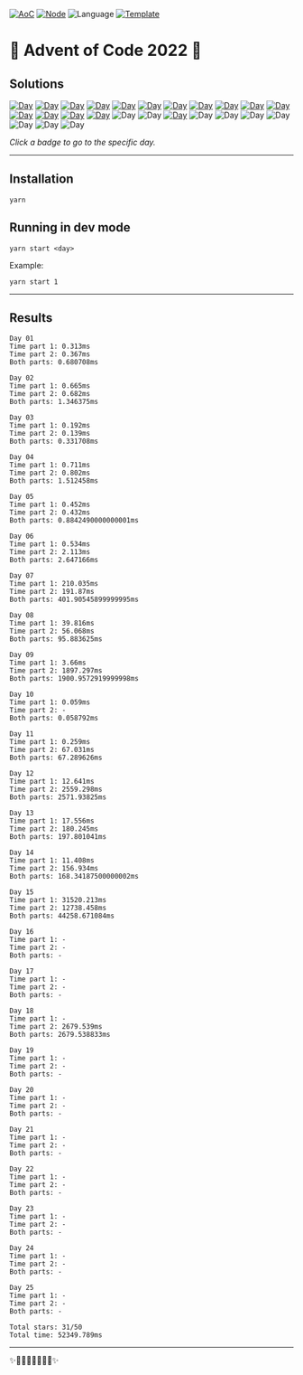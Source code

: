 <!-- Entries between SOLUTIONS and RESULTS tags are auto-generated -->

[![AoC](https://badgen.net/badge/AoC/2022/blue)](https://adventofcode.com/2022)
[![Node](https://badgen.net/badge/Node/v16.13.0+/blue)](https://nodejs.org/en/download/)
![Language](https://badgen.net/badge/Language/TypeScript/blue)
[![Template](https://badgen.net/badge/Template/aocrunner/blue)](https://github.com/caderek/aocrunner)

# 🎄 Advent of Code 2022 🎄

## Solutions

<!--SOLUTIONS-->

[![Day](https://badgen.net/badge/01/%E2%98%85%E2%98%85/green)](src/day01)
[![Day](https://badgen.net/badge/02/%E2%98%85%E2%98%85/green)](src/day02)
[![Day](https://badgen.net/badge/03/%E2%98%85%E2%98%85/green)](src/day03)
[![Day](https://badgen.net/badge/04/%E2%98%85%E2%98%85/green)](src/day04)
[![Day](https://badgen.net/badge/05/%E2%98%85%E2%98%85/green)](src/day05)
[![Day](https://badgen.net/badge/06/%E2%98%85%E2%98%85/green)](src/day06)
[![Day](https://badgen.net/badge/07/%E2%98%85%E2%98%85/green)](src/day07)
[![Day](https://badgen.net/badge/08/%E2%98%85%E2%98%85/green)](src/day08)
[![Day](https://badgen.net/badge/09/%E2%98%85%E2%98%85/green)](src/day09)
[![Day](https://badgen.net/badge/10/%E2%98%85%E2%98%86/yellow)](src/day10)
[![Day](https://badgen.net/badge/11/%E2%98%85%E2%98%85/green)](src/day11)
[![Day](https://badgen.net/badge/12/%E2%98%85%E2%98%85/green)](src/day12)
[![Day](https://badgen.net/badge/13/%E2%98%85%E2%98%85/green)](src/day13)
[![Day](https://badgen.net/badge/14/%E2%98%85%E2%98%85/green)](src/day14)
[![Day](https://badgen.net/badge/15/%E2%98%85%E2%98%85/green)](src/day15)
![Day](https://badgen.net/badge/16/%E2%98%86%E2%98%86/gray)
![Day](https://badgen.net/badge/17/%E2%98%86%E2%98%86/gray)
[![Day](https://badgen.net/badge/18/%E2%98%85%E2%98%85/green)](src/day18)
![Day](https://badgen.net/badge/19/%E2%98%86%E2%98%86/gray)
![Day](https://badgen.net/badge/20/%E2%98%86%E2%98%86/gray)
![Day](https://badgen.net/badge/21/%E2%98%86%E2%98%86/gray)
![Day](https://badgen.net/badge/22/%E2%98%86%E2%98%86/gray)
![Day](https://badgen.net/badge/23/%E2%98%86%E2%98%86/gray)
![Day](https://badgen.net/badge/24/%E2%98%86%E2%98%86/gray)
![Day](https://badgen.net/badge/25/%E2%98%86%E2%98%86/gray)

<!--/SOLUTIONS-->

_Click a badge to go to the specific day._

---

## Installation

```
yarn
```

## Running in dev mode

```
yarn start <day>
```

Example:

```
yarn start 1
```

---

## Results

<!--RESULTS-->

```
Day 01
Time part 1: 0.313ms
Time part 2: 0.367ms
Both parts: 0.680708ms
```

```
Day 02
Time part 1: 0.665ms
Time part 2: 0.682ms
Both parts: 1.346375ms
```

```
Day 03
Time part 1: 0.192ms
Time part 2: 0.139ms
Both parts: 0.331708ms
```

```
Day 04
Time part 1: 0.711ms
Time part 2: 0.802ms
Both parts: 1.512458ms
```

```
Day 05
Time part 1: 0.452ms
Time part 2: 0.432ms
Both parts: 0.8842490000000001ms
```

```
Day 06
Time part 1: 0.534ms
Time part 2: 2.113ms
Both parts: 2.647166ms
```

```
Day 07
Time part 1: 210.035ms
Time part 2: 191.87ms
Both parts: 401.90545899999995ms
```

```
Day 08
Time part 1: 39.816ms
Time part 2: 56.068ms
Both parts: 95.883625ms
```

```
Day 09
Time part 1: 3.66ms
Time part 2: 1897.297ms
Both parts: 1900.9572919999998ms
```

```
Day 10
Time part 1: 0.059ms
Time part 2: -
Both parts: 0.058792ms
```

```
Day 11
Time part 1: 0.259ms
Time part 2: 67.031ms
Both parts: 67.289626ms
```

```
Day 12
Time part 1: 12.641ms
Time part 2: 2559.298ms
Both parts: 2571.93825ms
```

```
Day 13
Time part 1: 17.556ms
Time part 2: 180.245ms
Both parts: 197.801041ms
```

```
Day 14
Time part 1: 11.408ms
Time part 2: 156.934ms
Both parts: 168.34187500000002ms
```

```
Day 15
Time part 1: 31520.213ms
Time part 2: 12738.458ms
Both parts: 44258.671084ms
```

```
Day 16
Time part 1: -
Time part 2: -
Both parts: -
```

```
Day 17
Time part 1: -
Time part 2: -
Both parts: -
```

```
Day 18
Time part 1: -
Time part 2: 2679.539ms
Both parts: 2679.538833ms
```

```
Day 19
Time part 1: -
Time part 2: -
Both parts: -
```

```
Day 20
Time part 1: -
Time part 2: -
Both parts: -
```

```
Day 21
Time part 1: -
Time part 2: -
Both parts: -
```

```
Day 22
Time part 1: -
Time part 2: -
Both parts: -
```

```
Day 23
Time part 1: -
Time part 2: -
Both parts: -
```

```
Day 24
Time part 1: -
Time part 2: -
Both parts: -
```

```
Day 25
Time part 1: -
Time part 2: -
Both parts: -
```

```
Total stars: 31/50
Total time: 52349.789ms
```

<!--/RESULTS-->

---

✨🎄🎁🎄🎅🎄🎁🎄✨
